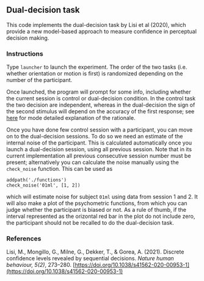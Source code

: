 ## Dual-decision task

This code implements the dual-decision task by Lisi et al (2020), which provide a new model-based approach to measure confidence in perceptual decision making.

### Instructions 

Type `launcher` to launch the experiment. The order of the two tasks (i.e. whether orientation or motion is first) is randomized depending on the number of the participant.

Once launched, the program will prompt for some info, including whether the current session is control or dual-decision condition. In the control task the two decision are independent, whereas in the dual-decision the sign of the second stimulus will depend on the accuracy of the first response; see [here](https://www.biorxiv.org/content/10.1101/169243v2) for mode detailed explanation of the rationale.

Once you have done few control session with a participant, you can move on to the dual-decision sessions. To do so we need an estimate of the internal noise of the participant. This is calculated automatically once you launch a dual-decision session, using all previous session. Note that in its current implementation all previous consecutive session number must be present; alternatively you can calculate the noise manually using the `check_noise` function. This can be used as
```{matlab}
addpath('./functions')
check_noise('01ml', [1, 2])
```
which will estimate noise for subject `01ml` using data from session 1 and 2. It will also make a plot of the psychometric functions, from which you can judge whether the participant is biased or not. As a rule of thumb, if the interval represented as the orizontal red bar in the plot do not include zero, the participant should not be recalled to do the dual-decision task.

### References 

Lisi, M., Mongillo, G., Milne, G., Dekker, T., & Gorea, A. (2021). Discrete confidence levels revealed by sequential decisions. _Nature human behaviour, 5(2)_, 273–280. [https://doi.org/10.1038/s41562-020-00953-1](https://doi.org/10.1038/s41562-020-00953-1)
